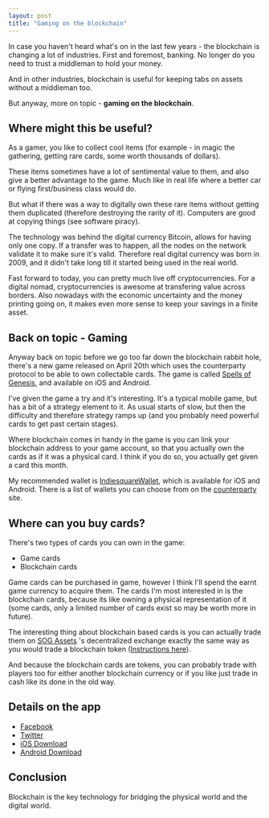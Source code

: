 ```yaml
---
layout: post
title: "Gaming on the blockchain"
---
```


In case you haven't heard what's on in the last few years - the blockchain is changing a lot of industries. First and foremost, banking. No longer do you need to trust a middleman to hold your money.

And in other industries, blockchain is useful for keeping tabs on assets without a middleman too.

But anyway, more on topic - **gaming on the blockchain**.

## Where might this be useful?

As a gamer, you like to collect cool items (for example - in magic the gathering, getting rare cards, some worth thousands of dollars).

These items sometimes have a lot of sentimental value to them, and also give a better advantage to the game. Much like in real life where a better car or flying first/business class would do.

But what if there was a way to digitally own these rare items without getting them duplicated (therefore destroying the rarity of it). Computers are good at copying things (see software piracy).

The technology was behind the digital currency Bitcoin, allows for having only one copy. If a transfer was to happen, all the nodes on the network validate it to make sure it's valid. Therefore real digital currency was born in 2009, and it didn't take long till it started being used in the real world.

Fast forward to today, you can pretty much live off cryptocurrencies. For a digital nomad, cryptocurrencies is awesome at transfering value across borders. Also nowadays with the economic uncertainty and the money printing going on, it makes even more sense to keep your savings in a finite asset.

## Back on topic - Gaming

Anyway back on topic before we go too far down the blockchain rabbit hole, there's a new game released on April 20th which uses the counterparty protocol to be able to own collectable cards. The game is called [Spells of Genesis](https://spellsofgenesis.com/), and available on iOS and Android.

I've given the game a try and it's interesting. It's a typical mobile game, but has a bit of a strategy element to it. As usual starts of slow, but then the difficulty and therefore strategy ramps up (and you probably need powerful cards to get past certain stages).

Where blockchain comes in handy in the game is you can link your blockchain address to your game account, so that you actually own the cards as if it was a physical card. I think if you do so, you actually get given a card this month.

My recommended wallet is [IndiesquareWallet](https://wallet.indiesquare.me/), which is available for iOS and Android. There is a list of wallets you can choose from on the [counterparty](http://counterparty.io/counterparty-wallets/) site.

## Where can you buy cards?

There's two types of cards you can own in the game:

* Game cards
* Blockchain cards

Game cards can be purchased in game, however I think I'll spend the earnt game currency to acquire them. The cards I'm most interested in is the blockchain cards, because its like owning a physical representation of it (some cards, only a limited number of cards exist so may be worth more in future).

The interesting thing about blockchain based cards is you can actually trade them on [SOG Assets](https://sogassets.com/) 's decentralized exchange exactly the same way as you would trade a blockchain token ([Instructions here](https://counterparty.io/docs/buy_and_sell_assets_on_the_dex/)).

And because the blockchain cards are tokens, you can probably trade with players too for either another blockchain currency or if you like just trade in cash like its done in the old way.

## Details on the app

* [Facebook](https://www.facebook.com/spellsofgenesis/)
* [Twitter](https://twitter.com/spellsofgenesis)
* [iOS Download](https://itunes.apple.com/app/spells-of-genesis/id1163689873)
* [Android Download](https://play.google.com/store/apps/details?id=com.channel4.spellsofgenesis)


## Conclusion

Blockchain is the key technology for bridging the physical world and the digital world.

